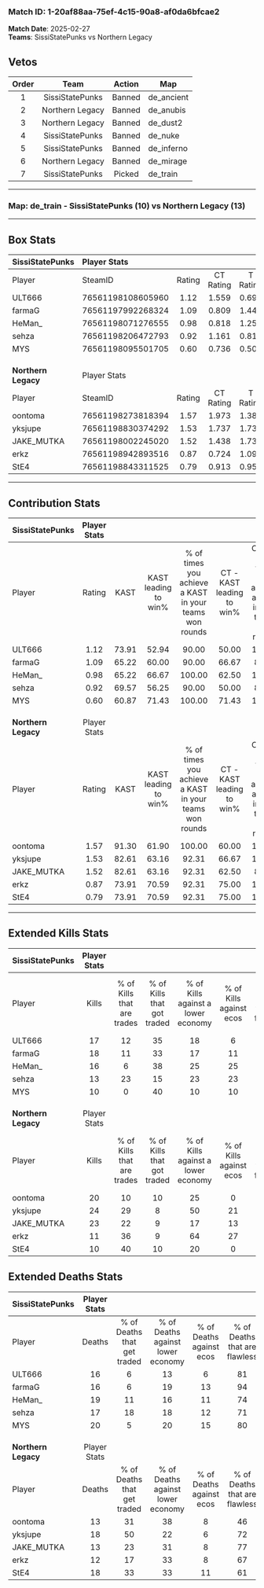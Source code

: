 ### Match ID: 1-20af88aa-75ef-4c15-90a8-af0da6bfcae2  
**Match Date**: 2025-02-27  
**Teams**: SissiStatePunks vs Northern Legacy  

## Vetos  

| Order | Team | Action | Map |
| :---: | :--: | :----: | --- |
| 1 | SissiStatePunks | Banned | de_ancient |
| 2 | Northern Legacy | Banned | de_anubis |
| 3 | Northern Legacy | Banned | de_dust2 |
| 4 | SissiStatePunks | Banned | de_nuke |
| 5 | SissiStatePunks | Banned | de_inferno |
| 6 | Northern Legacy | Banned | de_mirage |
| 7 | SissiStatePunks | Picked | de_train |

---  

### **Map**: de_train - SissiStatePunks (10) vs Northern Legacy (13)  
---  

## Box Stats  

| **SissiStatePunks** | Player Stats      |        |           |          |       |       |       |         |        |      |     |
| :- | :- | :-: | :-: | :-: | :-: | :-: | :-: | :-: | :-: | :-: | :-: |
| Player              | SteamID           | Rating | CT Rating | T Rating | KAST  |  ADR  | Kills | Assists | Deaths | K/D  | HS% |
| ULT666              | 76561198108605960 |  1.12  |   1.559   |  0.691   | 73.91 | 75.7  |  17   |    2    |   16   | 1.06 | 76  |
| farmaG              | 76561197992268324 |  1.09  |   0.809   |  1.445   | 65.22 | 73.1  |  18   |    3    |   16   | 1.13 | 33  |
| HeMan_              | 76561198071276555 |  0.98  |   0.818   |  1.253   | 65.22 | 82.4  |  16   |    4    |   19   | 0.84 | 43  |
| sehza               | 76561198206472793 |  0.92  |   1.161   |  0.810   | 69.57 | 66.7  |  13   |    9    |   17   | 0.76 | 46  |
| MYS                 | 76561198095501705 |  0.60  |   0.736   |  0.508   | 60.87 | 52.0  |  10   |    4    |   20   | 0.50 | 50  |
|                     |                   |        |           |          |       |       |       |         |        |      |     |
|                     |                   |        |           |          |       |       |       |         |        |      |     |
|                     |                   |        |           |          |       |       |       |         |        |      |     |
| **Northern Legacy** | Player Stats      |        |           |          |       |       |       |         |        |      |     |
| Player              | SteamID           | Rating | CT Rating | T Rating | KAST  |  ADR  | Kills | Assists | Deaths | K/D  | HS% |
| oontoma             | 76561198273818394 |  1.57  |   1.973   |  1.381   | 91.30 | 102.0 |  20   |   15    |   13   | 1.54 | 60  |
| yksjupe             | 76561198830374292 |  1.53  |   1.737   |  1.732   | 82.61 | 110.8 |  24   |    5    |   18   | 1.33 | 66  |
| JAKE_MUTKA          | 76561198002245020 |  1.52  |   1.438   |  1.739   | 82.61 | 86.1  |  23   |    4    |   13   | 1.77 | 47  |
| erkz                | 76561198942893516 |  0.87  |   0.724   |  1.092   | 73.91 | 36.2  |  11   |    4    |   12   | 0.92 | 18  |
| StE4                | 76561198843311525 |  0.79  |   0.913   |  0.951   | 73.91 | 65.1  |  10   |    6    |   18   | 0.56 | 40  |
---  

## Contribution Stats  

| **SissiStatePunks** | Player Stats |       |                      |                                                        |                           |                                                             |                          |                                                            |
| :- | :-: | :-: | :-: | :-: | :-: | :-: | :-: | :-: |
| Player              |    Rating    | KAST  | KAST leading to win% | % of times you achieve a KAST in your teams won rounds | CT - KAST leading to win% | CT - % of times you achieve a KAST in your teams won rounds | T - KAST leading to win% | T - % of times you achieve a KAST in your teams won rounds |
| ULT666              |     1.12     | 73.91 |        52.94         |                         90.00                          |           50.00           |                           100.00                            |          57.14           |                           80.00                            |
| farmaG              |     1.09     | 65.22 |        60.00         |                         90.00                          |           66.67           |                            80.00                            |          55.56           |                           100.00                           |
| HeMan_              |     0.98     | 65.22 |        66.67         |                         100.00                         |           62.50           |                           100.00                            |          71.43           |                           100.00                           |
| sehza               |     0.92     | 69.57 |        56.25         |                         90.00                          |           50.00           |                            80.00                            |          62.50           |                           100.00                           |
| MYS                 |     0.60     | 60.87 |        71.43         |                         100.00                         |           71.43           |                           100.00                            |          71.43           |                           100.00                           |
|                     |              |       |                      |                                                        |                           |                                                             |                          |                                                            |
|                     |              |       |                      |                                                        |                           |                                                             |                          |                                                            |
|                     |              |       |                      |                                                        |                           |                                                             |                          |                                                            |
| **Northern Legacy** | Player Stats |       |                      |                                                        |                           |                                                             |                          |                                                            |
| Player              |    Rating    | KAST  | KAST leading to win% | % of times you achieve a KAST in your teams won rounds | CT - KAST leading to win% | CT - % of times you achieve a KAST in your teams won rounds | T - KAST leading to win% | T - % of times you achieve a KAST in your teams won rounds |
| oontoma             |     1.57     | 91.30 |        61.90         |                         100.00                         |           60.00           |                           100.00                            |          63.64           |                           100.00                           |
| yksjupe             |     1.53     | 82.61 |        63.16         |                         92.31                          |           66.67           |                           100.00                            |          60.00           |                           85.71                            |
| JAKE_MUTKA          |     1.52     | 82.61 |        63.16         |                         92.31                          |           62.50           |                            83.33                            |          63.64           |                           100.00                           |
| erkz                |     0.87     | 73.91 |        70.59         |                         92.31                          |           75.00           |                           100.00                            |          66.67           |                           85.71                            |
| StE4                |     0.79     | 73.91 |        70.59         |                         92.31                          |           75.00           |                           100.00                            |          66.67           |                           85.71                            |
---  

## Extended Kills Stats  

| **SissiStatePunks** | Player Stats |                            |                            |                                    |                         |                              |                                 |                                       |                    |           |
| :- | :-: | :-: | :-: | :-: | :-: | :-: | :-: | :-: | :-: | :-: |
| Player              |    Kills     | % of Kills that are trades | % of Kills that got traded | % of Kills against a lower economy | % of Kills against ecos | % of Kills that are flawless | % of Kills that are close duels | % of Kills that are assisted by flash | Pistol Round Kills | AWP Kills |
| ULT666              |      17      |             12             |             35             |                 18                 |            6            |              71              |                6                |                   0                   |         2          |     1     |
| farmaG              |      18      |             11             |             33             |                 17                 |           11            |              67              |                0                |                   0                   |         1          |     8     |
| HeMan_              |      16      |             6              |             38             |                 25                 |           25            |              50              |                6                |                   6                   |         3          |     0     |
| sehza               |      13      |             23             |             15             |                 23                 |           23            |              77              |                0                |                   0                   |         0          |     1     |
| MYS                 |      10      |             0              |             40             |                 10                 |           10            |              60              |               30                |                  10                   |         1          |     1     |
|                     |              |                            |                            |                                    |                         |                              |                                 |                                       |                    |           |
|                     |              |                            |                            |                                    |                         |                              |                                 |                                       |                    |           |
|                     |              |                            |                            |                                    |                         |                              |                                 |                                       |                    |           |
| **Northern Legacy** | Player Stats |                            |                            |                                    |                         |                              |                                 |                                       |                    |           |
| Player              |    Kills     | % of Kills that are trades | % of Kills that got traded | % of Kills against a lower economy | % of Kills against ecos | % of Kills that are flawless | % of Kills that are close duels | % of Kills that are assisted by flash | Pistol Round Kills | AWP Kills |
| oontoma             |      20      |             10             |             10             |                 25                 |            0            |              75              |                0                |                   0                   |         0          |     0     |
| yksjupe             |      24      |             29             |             8              |                 50                 |           21            |              79              |                4                |                  17                   |         1          |     0     |
| JAKE_MUTKA          |      23      |             22             |             9              |                 17                 |           13            |              96              |                0                |                   4                   |         3          |    11     |
| erkz                |      11      |             36             |             9              |                 64                 |           27            |              55              |               18                |                   0                   |         1          |     1     |
| StE4                |      10      |             40             |             10             |                 20                 |            0            |              80              |               10                |                   0                   |         1          |     1     |
## Extended Deaths Stats  

| **SissiStatePunks** | Player Stats |                             |                                   |                          |                               |                            |                           |               |
| :- | :-: | :-: | :-: | :-: | :-: | :-: | :-: | :-: |
| Player              |    Deaths    | % of Deaths that get traded | % of Deaths against lower economy | % of Deaths against ecos | % of Deaths that are flawless | % of Deaths that are close | % of Deaths while blinded | Deaths to AWP |
| ULT666              |      16      |              6              |                13                 |            6             |              81               |             13             |             6             |       2       |
| farmaG              |      16      |              6              |                19                 |            13            |              94               |             0              |             6             |       4       |
| HeMan_              |      19      |             11              |                16                 |            11            |              74               |             0              |             5             |       1       |
| sehza               |      17      |             18              |                18                 |            12            |              71               |             6              |             0             |       3       |
| MYS                 |      20      |              5              |                20                 |            15            |              80               |             5              |            10             |       3       |
|                     |              |                             |                                   |                          |                               |                            |                           |               |
|                     |              |                             |                                   |                          |                               |                            |                           |               |
|                     |              |                             |                                   |                          |                               |                            |                           |               |
| **Northern Legacy** | Player Stats |                             |                                   |                          |                               |                            |                           |               |
| Player              |    Deaths    | % of Deaths that get traded | % of Deaths against lower economy | % of Deaths against ecos | % of Deaths that are flawless | % of Deaths that are close | % of Deaths while blinded | Deaths to AWP |
| oontoma             |      13      |             31              |                38                 |            8             |              46               |             15             |             8             |       0       |
| yksjupe             |      18      |             50              |                22                 |            6             |              72               |             0              |             0             |       3       |
| JAKE_MUTKA          |      13      |             23              |                31                 |            8             |              77               |             0              |             0             |       1       |
| erkz                |      12      |             17              |                33                 |            8             |              67               |             0              |             0             |       5       |
| StE4                |      18      |             33              |                33                 |            11            |              61               |             17             |             6             |       2       |
